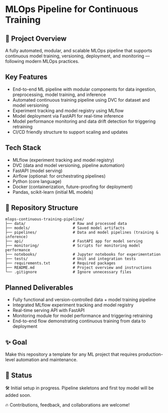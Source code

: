 # MLOps Pipeline for Continuous Training

## 🚀 Project Overview
A fully automated, modular, and scalable MLOps pipeline that supports continuous model training, versioning, deployment, and monitoring — following modern MLOps practices.

## Key Features
- End-to-end ML pipeline with modular components for data ingestion, preprocessing, model training, and inference
- Automated continuous training pipeline using DVC for dataset and model versioning
- Experiment tracking and model registry using MLflow
- Model deployment via FastAPI for real-time inference
- Model performance monitoring and data drift detection for triggering retraining
- CI/CD friendly structure to support scaling and updates

## Tech Stack
- MLflow (experiment tracking and model registry)
- DVC (data and model versioning, pipeline automation)
- FastAPI (model serving)
- Airflow (optional: for orchestrating pipelines)
- Python (core language)
- Docker (containerization, future-proofing for deployment)
- Pandas, scikit-learn (initial ML models)

## 📂 Repository Structure
```
mlops-continuous-training-pipeline/
├── data/                     # Raw and processed data
├── models/                   # Saved model artifacts
├── pipelines/                # Data and model pipelines (training & inference)
├── api/                      # FastAPI app for model serving
├── monitoring/               # Scripts for monitoring model performance
├── notebooks/                # Jupyter notebooks for experimentation
├── tests/                    # Unit and integration tests
├── requirements.txt          # Required packages
├── README.md                 # Project overview and instructions
└── .gitignore                # Ignore unnecessary files
```

## Planned Deliverables
- Fully functional and version-controlled data + model training pipeline
- Integrated MLflow experiment tracking and model registry
- Real-time serving API with FastAPI
- Monitoring module for model performance and triggering retraining
- End-to-end flow demonstrating continuous training from data to deployment

## ✨ Goal
Make this repository a template for any ML project that requires production-level automation and maintenance.

## 📅 Status
🛠️ Initial setup in progress. Pipeline skeletons and first toy model will be added soon.

🔥 Contributions, feedback, and collaborations are welcome!